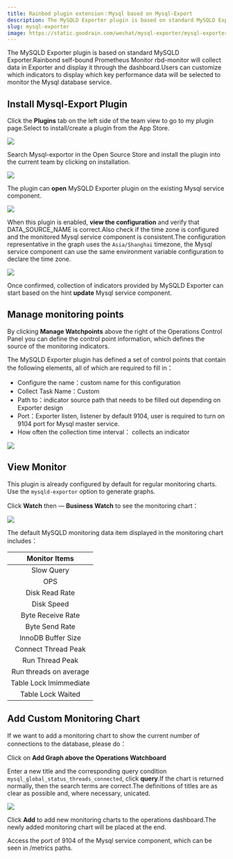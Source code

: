 ```yaml
---
title: Rainbod plugin extension：Mysql based on Mysql-Export
description: The MySQLD Exporter plugin is based on standard MySQLD Exporter.Rainbond Prometheus Monitor rbd-monitor will collect data in Exporter and show them through the dashboard
slug: mysql-exporter
image: https://static.goodrain.com/wechat/mysql-exporter/mysql-exporter.png
---
```


The MySQLD Exporter plugin is based on standard MySQLD Exporter.Rainbond self-bound Prometheus Monitor rbd-monitor will collect data in Exporter and display it through the dashboard.Users can customize which indicators to display which key performance data will be selected to monitor the Mysql database service.

## Install Mysql-Export Plugin

Click the **Plugins** tab on the left side of the team view to go to my plugin page.Select to install/create a plugin from the App Store.

![](https://static.goodrain.com/docs/5.3/component-op/custom-monitor/MySQLDDExportor-2.png)

Search Mysql-exportor in the Open Source Store and install the plugin into the current team by clicking on installation.

![](https://static.goodrain.com/docs/5.3/component-op/custom-monitor/MySQLDDExportor-3.png)

The plugin can **open** MySQLD Exporter plugin on the existing Mysql service component.

![](https://static.goodrain.com/docs/5.3/component-op/custom-monitor/custom-monitor-1.png)

When this plugin is enabled, **view the configuration** and verify that DATA_SOURCE_NAME is correct.Also check if the time zone is configured and the monitored Mysql service component is consistent.The configuration representative in the graph uses the `Asia/Shanghai` timezone, the Mysql service component can use the same environment variable configuration to declare the time zone.

![](https://static.goodrain.com/docs/5.3/component-op/custom-monitor/MySQLDDExportor-1.png)

Once confirmed, collection of indicators provided by MySQLD Exporter can start based on the hint **update** Mysql service component.

## Manage monitoring points

By clicking **Manage Watchpoints** above the right of the Operations Control Panel you can define the control point information, which defines the source of the monitoring indicators.

The MySQLD Exporter plugin has defined a set of control points that contain the following elements, all of which are required to fill in：

- Configure the name：custom name for this configuration
- Collect Task Name：Custom
- Path to：indicator source path that needs to be filled out depending on Exporter design
- Port：Exporter listen, listener by default 9104, user is required to turn on 9104 port for Mysql master service.
- How often the collection time interval： collects an indicator

![](https://static.goodrain.com/docs/5.3/component-op/custom-monitor/MySQLDDExportor-4.png)

## View Monitor

This plugin is already configured by default for regular monitoring charts. Use the `mysqld-exportor` option to generate graphs.

Click **Watch** then — **Business Watch** to see the monitoring chart：

![](https://static.goodrain.com/docs/5.3/component-op/custom-monitor/custom-monitor-3.png)

The default MySQLD monitoring data item displayed in the monitoring chart includes：

|      Monitor Items     |
| :--------------------: |
|       Slow Query       |
|           OPS          |
|     Disk Read Rate     |
|       Disk Speed       |
|    Byte Receive Rate   |
|     Byte Send Rate     |
|   InnoDB Buffer Size   |
|   Connect Thread Peak  |
|     Run Thread Peak    |
| Run threads on average |
| Table Lock lmimmediate |
|    Table Lock Waited   |

## Add Custom Monitoring Chart

If we want to add a monitoring chart to show the current number of connections to the database, please do：

Click on **Add Graph above the Operations Watchboard**

Enter a new title and the corresponding query condition `mysql_global_status_threads_connected`, click **query**.If the chart is returned normally, then the search terms are correct.The definitions of titles are as clear as possible and, where necessary, unicated.

![](https://static.goodrain.com/docs/5.3/component-op/custom-monitor/custom-monitor-4.png)

Click **Add** to add new monitoring charts to the operations dashboard.The newly added monitoring chart will be placed at the end.

Access the port of 9104 of the Mysql service component, which can be seen in /metrics paths.
